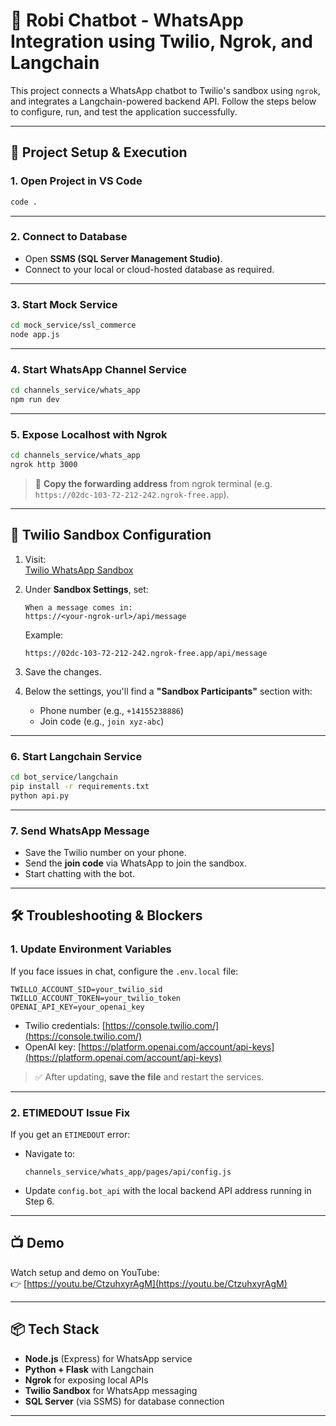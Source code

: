 
# 🤖 Robi Chatbot - WhatsApp Integration using Twilio, Ngrok, and Langchain

This project connects a WhatsApp chatbot to Twilio's sandbox using `ngrok`, and integrates a Langchain-powered backend API. Follow the steps below to configure, run, and test the application successfully.

---

## 📁 Project Setup & Execution

### 1. Open Project in VS Code

```bash
code .
```

---

### 2. Connect to Database

- Open **SSMS (SQL Server Management Studio)**.
- Connect to your local or cloud-hosted database as required.

---

### 3. Start Mock Service

```bash
cd mock_service/ssl_commerce
node app.js
```

---

### 4. Start WhatsApp Channel Service

```bash
cd channels_service/whats_app
npm run dev
```

---

### 5. Expose Localhost with Ngrok

```bash
cd channels_service/whats_app
ngrok http 3000
```

> 🔗 **Copy the forwarding address** from ngrok terminal (e.g. `https://02dc-103-72-212-242.ngrok-free.app`).

---

## 🔧 Twilio Sandbox Configuration

1. Visit:  
   [Twilio WhatsApp Sandbox](https://console.twilio.com/us1/develop/sms/try-it-out/whatsapp-learn?frameUrl=%2Fconsole%2Fsms%2Fwhatsapp%2Flearn%3Fx-target-region%3Dus1)

2. Under **Sandbox Settings**, set:
   ```
   When a message comes in:
   https://<your-ngrok-url>/api/message
   ```

   Example:
   ```
   https://02dc-103-72-212-242.ngrok-free.app/api/message
   ```

3. Save the changes.

4. Below the settings, you'll find a **"Sandbox Participants"** section with:
   - Phone number (e.g., `+14155238886`)
   - Join code (e.g., `join xyz-abc`)

---

### 6. Start Langchain Service

```bash
cd bot_service/langchain
pip install -r requirements.txt
python api.py
```

---

### 7. Send WhatsApp Message

- Save the Twilio number on your phone.
- Send the **join code** via WhatsApp to join the sandbox.
- Start chatting with the bot.

---

## 🛠 Troubleshooting & Blockers

### 1. Update Environment Variables

If you face issues in chat, configure the `.env.local` file:

```env
TWILLO_ACCOUNT_SID=your_twilio_sid
TWILLO_ACCOUNT_TOKEN=your_twilio_token
OPENAI_API_KEY=your_openai_key
```

- Twilio credentials: [https://console.twilio.com/](https://console.twilio.com/)
- OpenAI key: [https://platform.openai.com/account/api-keys](https://platform.openai.com/account/api-keys)

> ✅ After updating, **save the file** and restart the services.

---

### 2. ETIMEDOUT Issue Fix

If you get an `ETIMEDOUT` error:

- Navigate to:
  ```
  channels_service/whats_app/pages/api/config.js
  ```
- Update `config.bot_api` with the local backend API address running in Step 6.

---

## 📺 Demo

Watch setup and demo on YouTube:  
👉 [https://youtu.be/CtzuhxyrAgM](https://youtu.be/CtzuhxyrAgM)

---

## 📦 Tech Stack

- **Node.js** (Express) for WhatsApp service
- **Python + Flask** with Langchain
- **Ngrok** for exposing local APIs
- **Twilio Sandbox** for WhatsApp messaging
- **SQL Server** (via SSMS) for database connection

---
